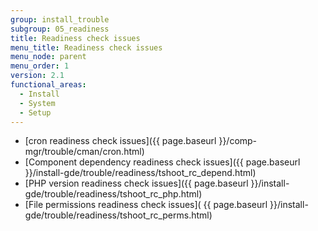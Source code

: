 ```yaml
---
group: install_trouble
subgroup: 05_readiness
title: Readiness check issues
menu_title: Readiness check issues
menu_node: parent
menu_order: 1
version: 2.1
functional_areas:
  - Install
  - System
  - Setup
---
```


*	[cron readiness check issues]({{ page.baseurl }}/comp-mgr/trouble/cman/cron.html)
*	[Component dependency readiness check issues]({{ page.baseurl }}/install-gde/trouble/readiness/tshoot_rc_depend.html)
*	[PHP version readiness check issues]({{ page.baseurl }}/install-gde/trouble/readiness/tshoot_rc_php.html)
*	[File permissions readiness check issues]( {{ page.baseurl }}/install-gde/trouble/readiness/tshoot_rc_perms.html)

